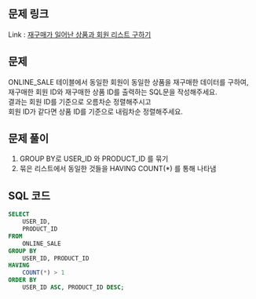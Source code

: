 ## 문제 링크

Link : [재구매가 일어난 상품과 회원 리스트 구하기](https://school.programmers.co.kr/learn/courses/30/lessons/131536)

## 문제

ONLINE_SALE 테이블에서 동일한 회원이 동일한 상품을 재구매한 데이터를 구하여,</br>
재구매한 회원 ID와 재구매한 상품 ID를 출력하는 SQL문을 작성해주세요.</br>
결과는 회원 ID를 기준으로 오름차순 정렬해주시고</br>
회원 ID가 같다면 상품 ID를 기준으로 내림차순 정렬해주세요.

## 문제 풀이

1. GROUP BY로 USER_ID 와 PRODUCT_ID 를 묶기
2. 묶은 리스트에서 동일한 것들을 HAVING COUNT(*) 를 통해 나타냄

## SQL 코드

```sql
SELECT
    USER_ID,
    PRODUCT_ID
FROM
    ONLINE_SALE
GROUP BY 
    USER_ID, PRODUCT_ID
HAVING
    COUNT(*) > 1
ORDER BY
    USER_ID ASC, PRODUCT_ID DESC;
```